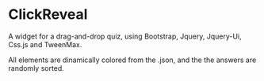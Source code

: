 # ClickReveal
A widget for a drag-and-drop quiz, using Bootstrap, Jquery, Jquery-Ui, Css.js and TweenMax.

All elements are dinamically colored from the .json, and the the answers are randomly sorted.
